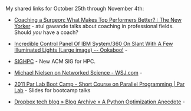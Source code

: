 <!--
.. title: Links for October 25th through November 4th
.. date: 2011/11/05 00:51
.. slug: links-for-october-25th-through-november-4th
.. link:
.. description:
.. tags: links, ACM, berkeley, blinkenlights, bootcamp, coach, code, HPC, ibm, improvement, mainframe, optimization, parallel, parlab, photos, pinboard-links, professional, programming, python, SIG, surgery, system360
-->


My shared links for October 25th through November 4th:






  * [Coaching a Surgeon: What Makes Top Performers Better? : The New Yorker](http://www.newyorker.com/reporting/2011/10/03/111003fa_fact_gawande?currentPage=all) - atul gawande talks about coaching in professional fields. Should *you* have a coach?


  * [Incredible Control Panel Of IBM System/360 On Slant With A Few Illuminated Lights (Large image) -- Ookaboo!](http://ookaboo.com/o/pictures/picture.large/26078124/Incredible_Control_Panel_Of_IBM_System36) - 


  * [SIGHPC](http://sighpc.org/) - New ACM SIG for HPC.


  * [Michael Nielsen on Networked Science - WSJ.com](http://online.wsj.com/article/SB10001424052970204644504576653573191370088.html?mod=googlenews_wsj) - 


  * [2011 Par Lab Boot Camp - Short Course on Parallel Programming | Par Lab](http://parlab.eecs.berkeley.edu/2011bootcampagenda) - Slides for bootcamp talks


  * [Dropbox tech blog » Blog Archive » A Python Optimization Anecdote](http://tech.dropbox.com/?p=89#disqus_thread) - 



